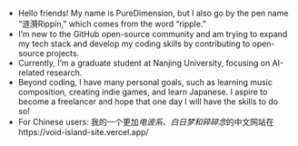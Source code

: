 - Hello friends! My name is PureDimension, but I also go by the pen name “涟漪Rippin,” which comes from the word “ripple.”
- I’m new to the GitHub open-source community and am trying to expand my tech stack and develop my coding skills by contributing to open-source projects.
- Currently, I’m a graduate student at Nanjing University, focusing on AI-related research.
- Beyond coding, I have many personal goals, such as learning music composition, creating indie games, and learn Japanese. I aspire to become a freelancer and hope that one day I will have the skills to do so!
- For Chinese users: 我的一个更加*电波系、白日梦和碎碎念*的中文网站在https://void-island-site.vercel.app/
<!--
**PureDimension/PureDimension** is a ✨ _special_ ✨ repository because its `README.md` (this file) appears on your GitHub profile.

Here are some ideas to get you started:

- 🔭 I’m currently working on ...
- 🌱 I’m currently learning ...
- 👯 I’m looking to collaborate on ...
- 🤔 I’m looking for help with ...
- 💬 Ask me about ...
- 📫 How to reach me: ...
- 😄 Pronouns: ...
- ⚡ Fun fact: ...
-->
